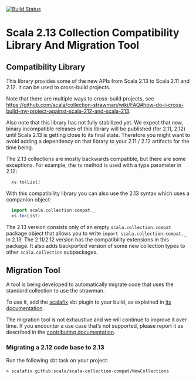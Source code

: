 [![Build Status](https://travis-ci.org/scala/scala-collection-compat.svg?branch=master)](https://travis-ci.org/scala/scala-collection-compat)

Scala 2.13 Collection Compatibility Library And Migration Tool
==============================================================

## Compatibility Library

This library provides some of the new APIs from Scala 2.13 to Scala 2.11 and 2.12. It can be used to cross-build projects.

Note that there are multiple ways to cross-build projects, see https://github.com/scala/collection-strawman/wiki/FAQ#how-do-i-cross-build-my-project-against-scala-212-and-scala-213.

Also note that this library has not fully stabilized yet. We expect that new, binary incompatible releases of this library will be published (for 2.11, 2.12) until Scala 2.13 is getting close to its final state. Therefore you might want to avoid adding a dependency on that library to your 2.11 / 2.12 artifacts for the time being.


The 2.13 collections are mostly backwards compatible, but there are some exceptions. For example, the `to` method is used with a type parameter in 2.12:

```scala
  xs.to[List]
```

With this compatibility library you can also use the 2.13 syntax which uses a companion object:

```scala
  import scala.collection.compat._
  xs.to(List)
```

The 2.13 version consists only of an empty `scala.collection.compat` package object that allows you to write `import scala.collection.compat._` in 2.13.
The 2.11/2.12 version has the compatibility extensions in this package.
It also adds backported version of some new collection types to other `scala.collection` subpackages.

## Migration Tool

A tool is being developed to automatically migrate code that uses the standard
collection to use the strawman.

To use it, add the [scalafix](https://scalacenter.github.io/scalafix/) sbt plugin
to your build, as explained in
[its documentation](https://scalacenter.github.io/scalafix/#Installation).

The migration tool is not exhaustive and we will continue to improve
it over time. If you encounter a use case that’s not supported, please
report it as described in the
[contributing documentation](CONTRIBUTING.md#migration-tool).

### Migrating a 2.12 code base to 2.13

Run the following sbt task on your project:

~~~
> scalafix github:scala/scala-collection-compat/NewCollections
~~~
